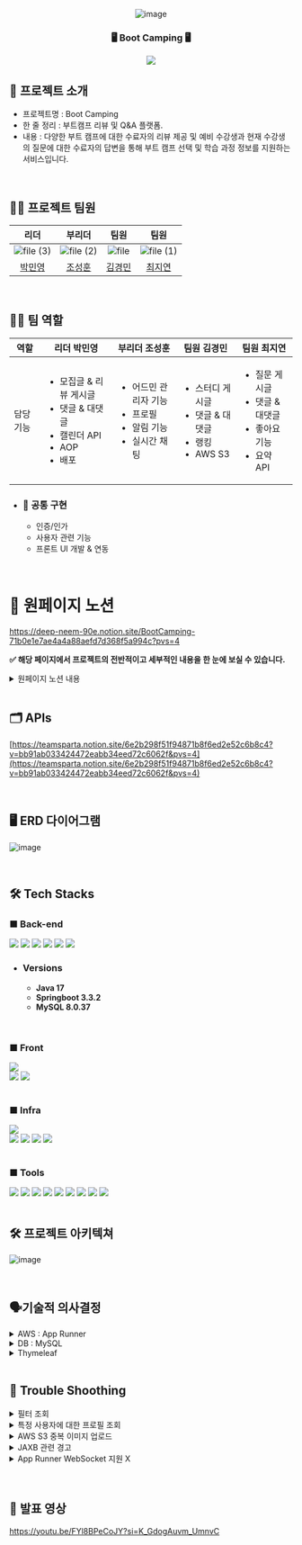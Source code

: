 <div align="center">

<!-- logo -->
![image](https://github.com/user-attachments/assets/d6d38fb5-3c33-4f8b-853c-f500720d14ba)

### 🖥️ Boot Camping 🖥️
[<img src="https://img.shields.io/badge/프로젝트 기간-2024.07.17~2024.08.20-green?style=flat&logo=&logoColor=white" />]()

</div> 

## 📝 프로젝트 소개

- 프로젝트명 : Boot Camping
- 한 줄 정리 :  부트캠프 리뷰 및 Q&A 플랫폼.
- 내용 : 다양한 부트 캠프에 대한 수료자의 리뷰 제공 및 예비 수강생과 현재 수강생의 질문에 대한
수료자의 답변을 통해 부트 캠프 선택 및 학습 과정 정보를 지원하는 서비스입니다.

<br>


## 💁‍♂️ 프로젝트 팀원

|리더|부리더|팀원|팀원|
|:---:|:---:|:---:|:---:|
|![file (3)](https://github.com/user-attachments/assets/9aa49165-c134-4690-ae10-e03016ad6c7d)|![file (2)](https://github.com/user-attachments/assets/4d1fe5a2-611f-4e64-87d2-853673326fe8)|![file](https://github.com/user-attachments/assets/ee9604ee-9f3a-4075-a047-5f7857ebc60b)|![file (1)](https://github.com/user-attachments/assets/cde64f28-aff1-4fa5-be81-d9347443c7a4)|
|[박민영]((https://github.com/hgi4657))|[조성훈](https://github.com/Mua2)|[김경민]((https://github.com/gminnimk))|[최지연]((https://github.com/dlalwn))|

<br />

## 🧑‍💻 팀 역할
| 역할            | 리더 박민영                     | 부리더 조성훈                                 | 팀원 김경민                                | 팀원 최지연           |
|-----------------|----------------------------------|----------------------------------------------|--------------------------------------------|----------------------|
| 담당 기능       | <ul><li>모집글 & 리뷰 게시글</li><li>댓글 & 대댓글</li><li>캘린더 API</li><li>AOP</li><li>배포 | <ul><li>어드민 관리자 기능</li><li>프로필</li><li>알림 기능</li><li>실시간 채팅</li> | <ul><li>스터디 게시글</li><li>댓글 & 대댓글</li><li>랭킹</li><li>AWS S3</li>  | <ul><li>질문 게시글</li><li>댓글 & 대댓글</li><li>좋아요 기능</li><li>요약 API</li> |


- ### 👥 공통 구현 

  - 인증/인가
  - 사용자 관련 기능
  - 프론트 UI 개발 & 연동

<br>


# 📜 원페이지 노션


https://deep-neem-90e.notion.site/BootCamping-71b0e1e7ae4a4a88aefd7d368f5a994c?pvs=4
<br>

**✅ 해당 페이지에서 프로젝트의 전반적이고 세부적인 내용을 한 눈에 보실 수 있습니다.**


<details>
  <summary>원페이지 노션 내용</summary>

1. 프로젝트 소개
   - 서비스 기획
   - 기술 스택
   - 협업 툴
   - 아키텍처
   - API 명세서
   - ERD
   - Wireframe
   - User Flow

2. 팀소개
   - 팀원 소개
   - Ground Rules & Goals
   - Github Rules & Code Convention

3. 일정표

4. 기능소개

5. MVP 영상

6. 트러블 슈팅

7. KPT 회고

</details>





<br>

## 🗂️ APIs
[https://teamsparta.notion.site/6e2b298f51f94871b8f6ed2e52c6b8c4?v=bb91ab033424472eabb34eed72c6062f&pvs=4](https://teamsparta.notion.site/6e2b298f51f94871b8f6ed2e52c6b8c4?v=bb91ab033424472eabb34eed72c6062f&pvs=4)

<br />

## 🖥 ERD 다이어그램
![image](https://github.com/user-attachments/assets/345d5753-64cb-4c91-be28-ee7889f3e328)

<br>

## 🛠️ Tech Stacks

### ■ Back-end

<div style="text-align: left;">
    <div style="margin: ; text-align: left;" "text-align: left;"> 
      <img src="https://img.shields.io/badge/Java-007396?style=for-the-badge&logo=Java&logoColor=white">
      <img src="https://img.shields.io/badge/Spring-6DB33F?style=for-the-badge&logo=Spring&logoColor=white">
      <img src="https://img.shields.io/badge/Spring Boot-6DB33F?style=for-the-badge&logo=Spring Boot&logoColor=white">
      <img src="https://img.shields.io/badge/MySQL-4479A1?style=for-the-badge&logo=MySQL&logoColor=white">
            <img src="https://img.shields.io/badge/Thymeleaf-005F0F?style=for-the-badge&logo=Thymeleaf&logoColor=white">
                  <img src="https://img.shields.io/badge/jsonwebtokens-000000?style=for-the-badge&logo=jsonwebtokens&logoColor=white">
    </div>
</div>

- ### Versions
  - **Java 17**
  - **Springboot 3.3.2**
  - **MySQL 8.0.37**

<br>

### ■ Front
<div style="text-align: left;">
    <div style="margin: ; text-align: left;" "text-align: left;">
         <img src="https://img.shields.io/badge/Javascript-F7DF1E?style=for-the-badge&logo=Javascript&logoColor=white">
          <br/><img src="https://img.shields.io/badge/HTML5-E34F26?style=for-the-badge&logo=HTML5&logoColor=white">
          <img src="https://img.shields.io/badge/CSS3-1572B6?style=for-the-badge&logo=CSS3&logoColor=white">
  </div>
</div>

<br>

### ■ Infra

<div style="text-align: left;">
    <div style="margin: ; text-align: left;" "text-align: left;">
         <img src="https://img.shields.io/badge/docker-2496ED?style=for-the-badge&logo=docker&logoColor=white">
          <br/><img src="https://img.shields.io/badge/githubactions-2088FF?style=for-the-badge&logo=githubactions&logoColor=white">
          <img src="https://img.shields.io/badge/amazonrds-527FFF?style=for-the-badge&logo=amazonrds&logoColor=white">
                <img src="https://img.shields.io/badge/amazons3-569A31?style=for-the-badge&logo=amazons3&logoColor=white">
                      <img src="https://img.shields.io/badge/Amazon Route 53-8C4FFF?style=for-the-badge&logo=amazonrds&logoColor=white">
  </div>
</div>

<br>

### ■ Tools
<div style="text-align: left;">
    <div style="margin: ; text-align: left;" "text-align: left;">
<img src="https://img.shields.io/badge/Git-F05032?style=for-the-badge&logo=Git&logoColor=white">
<img src="https://img.shields.io/badge/Github-181717?style=for-the-badge&logo=Github&logoColor=white">
<img src="https://img.shields.io/badge/Slack-4A154B?style=for-the-badge&logo=Slack&logoColor=white">
<img src="https://img.shields.io/badge/intellijidea-000000?style=for-the-badge&logo=intellijidea&logoColor=white">
<img src="https://img.shields.io/badge/figma-F24E1E?style=for-the-badge&logo=figma&logoColor=white">
<img src="https://img.shields.io/badge/jira-0052CC?style=for-the-badge&logo=jira&logoColor=white">
<img src="https://img.shields.io/badge/miro-050038?style=for-the-badge&logo=miro&logoColor=white">
<img src="https://img.shields.io/badge/notion-000000?style=for-the-badge&logo=notion&logoColor=white">
<img src="https://img.shields.io/badge/postman-FF6C37?style=for-the-badge&logo=postman&logoColor=white">
  </div>
</div>
          
<br>


## 🛠️ 프로젝트 아키텍쳐

![image](https://github.com/user-attachments/assets/5f4c7387-c849-4e89-b803-6fd26c87e40f)
<br />

<br>

## 🗣️기술적 의사결정

<details>
  <summary>AWS : App Runner</summary>

  <br>

App Runner는 개발자가 컨테이너나 인프라에 대한 지식, 경험이 없어도 웹 애플리케이션을 대규모로 빠르게 구축 및 배포할 수 있도록 지원해 주며 트래픽 요구 사항을 충족하도록 크기를 조정을 해주는 완전 관리형 서비스입니다.#

상반기&하반기 공채 대비, 특정 부트 캠프 이벤트 기간 같은 특수한 기간 때

유저 트래픽이 몰릴 것으로 예상하였으며 EC2 같은 고정된 인스턴스를 사용하기엔

비용적으로 부담스러울 수 있다고 판단되어 자동으로 트래픽 규모를 조정해 주는 장점을 가지며 적은 비용으로 지원하는 App Runner 서버를 사용하게 되었습니다.

<br>

</details>
<details>
  <summary>DB : MySQL</summary>

  <br>

관계를 맺고 있는 데이터가 자주 수정되는 경우,
MySQL의 관계형 데이터 모델과 트랜잭션 관리 기능은 데이터의 무결성과 일관성을 보장하는 데 유리합니다.

저희 프로젝트는 기획 당시 사용자 권한 및 상태에 따른 게시글 권한과 연관된 관계가 많다고 예상되어 복잡한 쿼리를 효율적으로 처리하기 유리한 MySQL를 선택하게 되었습니다.

<br>

</details>
<details>
  <summary>Thymeleaf</summary>

<br>

  동적으로 처리해야 할 페이지가 많지 않아 React나 Vue를 사용하는 것이 오버 스펙이라고 판단되었습니다. 따라서 프로젝트의 기능을 충분히 구현할 수 있다고 판단하여, 계획한 프로젝트를 완성하기 위해 Thymeleaf를 선택하게 되었습니다.

Thymeleaf는 Spring 과의 궁합이 좋으며 빠른 생산성으로 백엔드 기능 구현에 좀 더 집중할 수 있는 장점으로 프로젝트의 기능을 충분히 구현할 수 있다고 생각되어 선택하게 되었습니다.

<br>

</details>

<br>

## 🤔 Trouble Shoothing

<details>
  <summary>필터 조회</summary>

<br>

📢 하나에 카테고리에서 다수의 조건을 선택 시 필터 조회 실패

➡️ 원인 :

- 변경 전 메서드는 단일 문자열 조건을 사용하여 필터링을 수행
하나의 카테고리에서 다수의 조건이 선택되었을 시 오류 발생

➡️ 해결 방법 :

- 변경 후 메서드는 여러 조건 리스트를 받아 조건을 동적으로 추가하여 필터링을 수행

- 하나에 카테고리에서 다수의 조건을 선택 시 필터 조회 실패에 대한 상황을 해결

![image](https://github.com/user-attachments/assets/07d27207-9e4a-4a44-9583-f4ca2c28782b)

<br>

</details>
<details>
  <summary>특정 사용자에 대한 프로필 조회</summary>

<br>

📢 특정 사용자에 대한 프로필을 조회할 때,
해당 사용자가 프로필을 가지고 있지 않은 경우 null을 반환하거나
profiles.isEmpty() 조건을 통과하지 못하는 상황

➡️ 원인 :

- 프로필이 존재하지 않는 사용자를 대상으로 프로필 조회 시,
null 또는 빈 리스트가 반환될 때 이를 적절히 처리하지 못한 것

➡️ 해결 방법 :

- 빈 리스트나 null이 반환될 가능성이 있는 모든 메서드에 대해 적절한 방어 코드를 추가

- 예를 들어, 프로필이 없는 경우 사용자에게 명확한 메시지 전달

![image](https://github.com/user-attachments/assets/bc5d7089-4dd0-4fd6-8334-f9ba8915ac5c)

<br>

</details>
<details>
  <summary>AWS S3 중복 이미지 업로드</summary>

<br>

📢 동일한 경로의 이미지 파일이 여러 개 존재하는 경우,
하나의 이미지가 수정되어 기존(수정 전) 이미지는 저장소에서 삭제 처리가 되면서
동일한 경로를 가진 이미지들이 모두 삭제되는 상황

➡️ 원인 :

- S3의 객체는 고유한 키를 사용해서 식별하는데 동일한 이미지 주소를 사용하여 두 개의 객체가 같은 키를 가지게 됨

- 이미지 수정 시, 기존에 저장된 이미지 경로와 동일한 경로를 가진 S3 에 저장된 이미지를 삭제하면서 해당 키와 동일한 객체가 모두 삭제되는 것

➡️ 해결 방법:

- UUID 를 이용하여 고유성이 보장되는 ID 를 만들어서 이미지 이름을 변경해 저장하여 같은 이미지 주소가 들어오더라도 별개의 이미지로 인식되도록 설정

![image](https://github.com/user-attachments/assets/7481f94b-5916-4780-9fc3-6d55e9b84b7a)

</details>
<details>
  <summary>JAXB 관련 경고</summary>
📢 JAXB가 없어서 AWS SDK가 성능이 낮을 수 있는 자체 구현을 사용하게 된다는 것을 나타내는 경고 메시지.

➡️ 원인:

- Java 9 이상에서는 JAXB가 JDK에서 분리되어 기본적으로 제공되지 않음. 따라서, AWS SDK는 JAXB 관련 기능을 사용할 수 없게 됨.

- 이러한 경우 기본 제공되는 SDK 구현으로 대체하지만, 이 대체 구현은 성능이 낮을 수 있음.

➡️ 해결 방법:

- build.gradle에 JAXB 의존성을 추가, 빌드 환경을 확인을 통해서 AWS SDK가 JAXB를 사용할 수 있게 되고, 성능 향상 및 호환성 문제를 해결.
- 
![image](https://github.com/user-attachments/assets/52fdb98a-eb12-4f2b-a1f7-910cdc27a43c)

<br>

</details>
<details>
  <summary>App Runner WebSocket 지원 X</summary>

<br>

📢 알림 및 실시간 채팅 기능을 만들 때 사용하였던 WebSocket 이 배포 환경에서 제대로 실행되지 않았던 상황

➡️ 원인:

- WebSocket 은 양방향  통신 프로토콜인데 AWS App Runner  는 단방향 HTTP 요청-응답 모델에 최적화 되어 있음.

➡️ 해결 방법:

- 단방향 통신이 가능하며 실시간 업데이트가 가능한 SSE (Server-Sent Events) 로 변경

- 프로젝트 기간이 얼마 남지 않은 상태에서 발견한 오류로 인프라 설계 구조를 변경하기엔 시간이 촉박하다고 판단하여 구현 기술을 바꾸는 것으로 해결

</details>
<br />

<br>

## 📜 발표 영상
https://youtu.be/FYl8BPeCoJY?si=K_GdogAuvm_UmnvC
